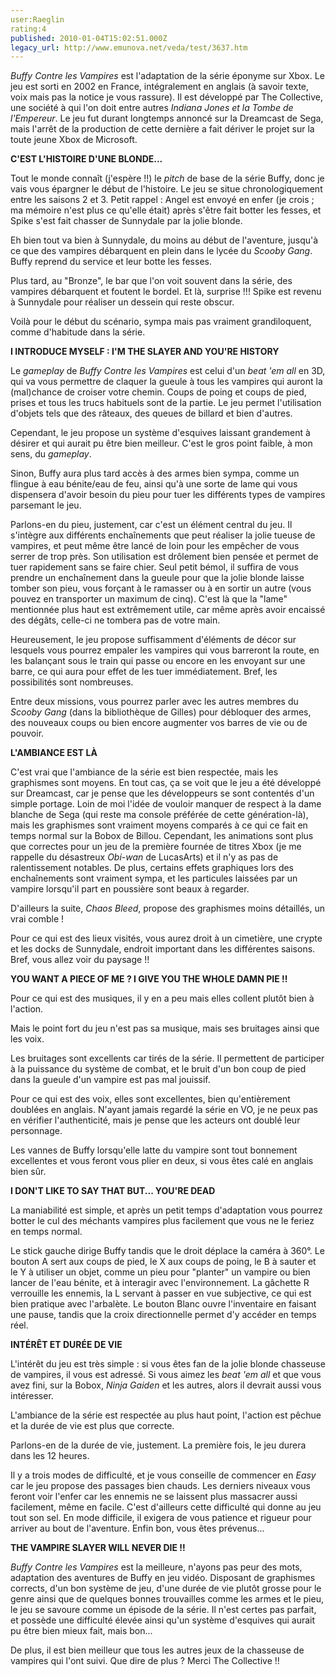 ```yaml
---
user:Raeglin
rating:4
published: 2010-01-04T15:02:51.000Z
legacy_url: http://www.emunova.net/veda/test/3637.htm
---
```

_Buffy Contre les Vampires_ est l'adaptation de la série éponyme sur Xbox. Le jeu est sorti en 2002 en France, intégralement en anglais (à savoir texte, voix mais pas la notice je vous rassure). Il est développé par The Collective, une société à qui l'on doit entre autres _Indiana Jones et la Tombe de l'Empereur_. Le jeu fut durant longtemps annoncé sur la Dreamcast de Sega, mais l'arrêt de la production de cette dernière a fait dériver le projet sur la toute jeune Xbox de Microsoft.  

  

**C'EST L'HISTOIRE D'UNE BLONDE...**  

  

Tout le monde connaît (j'espère !!) le _pitch_ de base de la série Buffy, donc je vais vous épargner le début de l'histoire. Le jeu se situe chronologiquement entre les saisons 2 et 3\. Petit rappel : Angel est envoyé en enfer (je crois ; ma mémoire n'est plus ce qu'elle était) après s'être fait botter les fesses, et Spike s'est fait chasser de Sunnydale par la jolie blonde.  

Eh bien tout va bien à Sunnydale, du moins au début de l'aventure, jusqu'à ce que des vampires débarquent en plein dans le lycée du _Scooby Gang_. Buffy reprend du service et leur botte les fesses.  

Plus tard, au "Bronze", le bar que l'on voit souvent dans la série, des vampires débarquent et foutent le bordel. Et là, surprise !!! Spike est revenu à Sunnydale pour réaliser un dessein qui reste obscur.  

Voilà pour le début du scénario, sympa mais pas vraiment grandiloquent, comme d'habitude dans la série.  

  

**I INTRODUCE MYSELF : I'M THE SLAYER AND YOU'RE HISTORY**  

  

Le _gameplay_ de _Buffy Contre les Vampires_ est celui d'un _beat 'em all_ en 3D, qui va vous permettre de claquer la gueule à tous les vampires qui auront la (mal)chance de croiser votre chemin. Coups de poing et coups de pied, prises et tous les trucs habituels sont de la partie. Le jeu permet l'utilisation d'objets tels que des râteaux, des queues de billard et bien d'autres.  

Cependant, le jeu propose un système d'esquives laissant grandement à désirer et qui aurait pu être bien meilleur. C'est le gros point faible, à mon sens, du _gameplay_.  

Sinon, Buffy aura plus tard accès à des armes bien sympa, comme un flingue à eau bénite/eau de feu, ainsi qu'à une sorte de lame qui vous dispensera d'avoir besoin du pieu pour tuer les différents types de vampires parsemant le jeu.  

Parlons-en du pieu, justement, car c'est un élément central du jeu. Il s'intègre aux différents enchaînements que peut réaliser la jolie tueuse de vampires, et peut même être lancé de loin pour les empêcher de vous serrer de trop près. Son utilisation est drôlement bien pensée et permet de tuer rapidement sans se faire chier. Seul petit bémol, il suffira de vous prendre un enchaînement dans la gueule pour que la jolie blonde laisse tomber son pieu, vous forçant à le ramasser ou à en sortir un autre (vous pouvez en transporter un maximum de cinq). C'est là que la "lame" mentionnée plus haut est extrêmement utile, car même après avoir encaissé des dégâts, celle-ci ne tombera pas de votre main.  

Heureusement, le jeu propose suffisamment d'éléments de décor sur lesquels vous pourrez empaler les vampires qui vous barreront la route, en les balançant sous le train qui passe ou encore en les envoyant sur une barre, ce qui aura pour effet de les tuer immédiatement. Bref, les possibilités sont nombreuses.  

Entre deux missions, vous pourrez parler avec les autres membres du _Scooby Gang_ (dans la bibliothèque de Gilles) pour débloquer des armes, des nouveaux coups ou bien encore augmenter vos barres de vie ou de pouvoir.  

  

**L'AMBIANCE EST LÀ**  

  

C'est vrai que l'ambiance de la série est bien respectée, mais les graphismes sont moyens. En tout cas, ça se voit que le jeu a été développé sur Dreamcast, car je pense que les développeurs se sont contentés d'un simple portage. Loin de moi l'idée de vouloir manquer de respect à la dame blanche de Sega (qui reste ma console préférée de cette génération-là), mais les graphismes sont vraiment moyens comparés à ce qui ce fait en temps normal sur la Bobox de Billou. Cependant, les animations sont plus que correctes pour un jeu de la première fournée de titres Xbox (je me rappelle du désastreux _Obi-wan_ de LucasArts) et il n'y as pas de ralentissement notables. De plus, certains effets graphiques lors des enchaînements sont vraiment sympa, et les particules laissées par un vampire lorsqu'il part en poussière sont beaux à regarder.  

D'ailleurs la suite, _Chaos Bleed_, propose des graphismes moins détaillés, un vrai comble !  

Pour ce qui est des lieux visités, vous aurez droit à un cimetière, une crypte et les docks de Sunnydale, endroit important dans les différentes saisons. Bref, vous allez voir du paysage !!  

  

**YOU WANT A PIECE OF ME ? I GIVE YOU THE WHOLE DAMN PIE !!**  

  

Pour ce qui est des musiques, il y en a peu mais elles collent plutôt bien à l'action.  

Mais le point fort du jeu n'est pas sa musique, mais ses bruitages ainsi que les voix.  

Les bruitages sont excellents car tirés de la série. Il permettent de participer à la puissance du système de combat, et le bruit d'un bon coup de pied dans la gueule d'un vampire est pas mal jouissif.  

Pour ce qui est des voix, elles sont excellentes, bien qu'entièrement doublées en anglais. N'ayant jamais regardé la série en VO, je ne peux pas en vérifier l'authenticité, mais je pense que les acteurs ont doublé leur personnage.  

Les vannes de Buffy lorsqu'elle latte du vampire sont tout bonnement excellentes et vous feront vous plier en deux, si vous êtes calé en anglais bien sûr.  

  

**I DON'T LIKE TO SAY THAT BUT... YOU'RE DEAD**  

  

La maniabilité est simple, et après un petit temps d'adaptation vous pourrez botter le cul des méchants vampires plus facilement que vous ne le feriez en temps normal.  

Le stick gauche dirige Buffy tandis que le droit déplace la caméra à 360°. Le bouton A sert aux coups de pied, le X aux coups de poing, le B à sauter et le Y à utiliser un objet, comme un pieu pour "planter" un vampire ou bien lancer de l'eau bénite, et à interagir avec l'environnement. La gâchette R verrouille les ennemis, la L servant à passer en vue subjective, ce qui est bien pratique avec l'arbalète. Le bouton Blanc ouvre l'inventaire en faisant une pause, tandis que la croix directionnelle permet d'y accéder en temps réel.  

  

**INTÉRÊT ET DURÉE DE VIE**  

  

L'intérêt du jeu est très simple : si vous êtes fan de la jolie blonde chasseuse de vampires, il vous est adressé. Si vous aimez les _beat 'em all_ et que vous avez fini, sur la Bobox, _Ninja Gaiden_ et les autres, alors il devrait aussi vous intéresser.  

L'ambiance de la série est respectée au plus haut point, l'action est pêchue et la durée de vie est plus que correcte.  

Parlons-en de la durée de vie, justement. La première fois, le jeu durera dans les 12 heures.  

Il y a trois modes de difficulté, et je vous conseille de commencer en _Easy_ car le jeu propose des passages bien chauds. Les derniers niveaux vous feront voir l'enfer car les ennemis ne se laissent plus massacrer aussi facilement, même en facile. C'est d'ailleurs cette difficulté qui donne au jeu tout son sel. En mode difficile, il exigera de vous patience et rigueur pour arriver au bout de l'aventure. Enfin bon, vous êtes prévenus...  

  

**THE VAMPIRE SLAYER WILL NEVER DIE !!**  

  

_Buffy Contre les Vampires_ est la meilleure, n'ayons pas peur des mots, adaptation des aventures de Buffy en jeu vidéo. Disposant de graphismes corrects, d'un bon système de jeu, d'une durée de vie plutôt grosse pour le genre ainsi que de quelques bonnes trouvailles comme les armes et le pieu, le jeu se savoure comme un épisode de la série. Il n'est certes pas parfait, et possède une difficulté élevée ainsi qu'un système d'esquives qui aurait pu être bien mieux fait, mais bon...  

De plus, il est bien meilleur que tous les autres jeux de la chasseuse de vampires qui l'ont suivi. Que dire de plus ? Merci The Collective !!